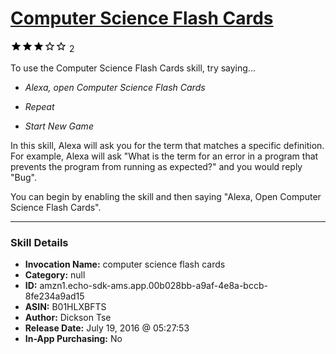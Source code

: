 # [Computer Science Flash Cards](http://alexa.amazon.com/#skills/amzn1.echo-sdk-ams.app.00b028bb-a9af-4e8a-bccb-8fe234a9ad15)
![3 stars](../../images/ic_star_black_18dp_1x.png)![3 stars](../../images/ic_star_black_18dp_1x.png)![3 stars](../../images/ic_star_black_18dp_1x.png)![3 stars](../../images/ic_star_border_black_18dp_1x.png)![3 stars](../../images/ic_star_border_black_18dp_1x.png) 2

To use the Computer Science Flash Cards skill, try saying...

* *Alexa, open Computer Science Flash Cards*

* *Repeat*

* *Start New Game*

In this skill, Alexa will ask you for the term that matches a specific definition. For example, Alexa will ask "What is the term for an error in a program that prevents the program from running as expected?" and you would reply "Bug".

You can begin by enabling the skill and then saying "Alexa, Open Computer Science Flash Cards".

***

### Skill Details

* **Invocation Name:** computer science flash cards
* **Category:** null
* **ID:** amzn1.echo-sdk-ams.app.00b028bb-a9af-4e8a-bccb-8fe234a9ad15
* **ASIN:** B01HLXBFTS
* **Author:** Dickson Tse
* **Release Date:** July 19, 2016 @ 05:27:53
* **In-App Purchasing:** No
